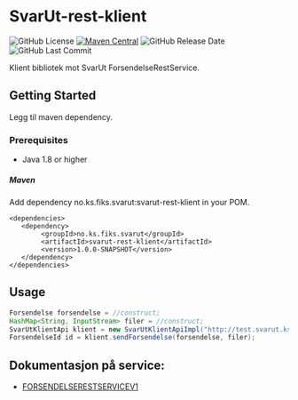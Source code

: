 # SvarUt-rest-klient 
![GitHub License](https://img.shields.io/github/license/ks-no/svarut-rest-klient)
[![Maven Central](https://img.shields.io/maven-central/v/no.ks.fiks.svarut/svarut-rest-klient)](https://search.maven.org/artifact/no.ks.fiks.svarut/svarut-rest-klient)
![GitHub Release Date](https://img.shields.io/github/release-date/ks-no/svarut-rest-klient.svg)
![GitHub Last Commit](https://img.shields.io/github/last-commit/ks-no/svarut-rest-klient.svg)

Klient bibliotek mot SvarUt ForsendelseRestService.

## Getting Started
Legg til maven dependency.

### Prerequisites

  - Java 1.8 or higher

##### Maven
Add dependency no.ks.fiks.svarut:svarut-rest-klient in your POM.

    <dependencies>
       <dependency>
            <groupId>no.ks.fiks.svarut</groupId>
            <artifactId>svarut-rest-klient</artifactId>
            <version>1.0.0-SNAPSHOT</version>
       </dependency>
    </dependencies>


## Usage

```java
Forsendelse forsendelse = //construct;
HashMap<String, InputStream> filer = //construct;
SvarUtKlientApi klient = new SvarUtKlientApiImpl("http://test.svarut.ks.no", avsender, servicePassord);
ForsendelseId id = klient.sendForsendelse(forsendelse, filer);
```


## Dokumentasjon på service:
 
 * [FORSENDELSERESTSERVICEV1](https://ks-no.github.io/svarut/integrasjon/forsendelserestservicev1/)
